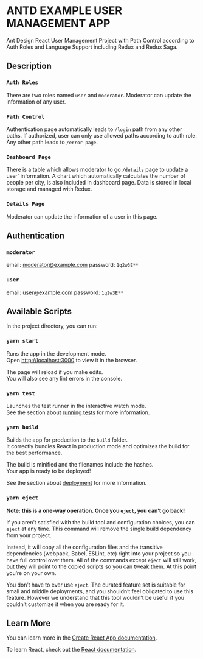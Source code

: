 # ANTD EXAMPLE USER MANAGEMENT APP

Ant Design React User Management Project with Path Control according to Auth Roles and Language Support including Redux and Redux Saga.

## Description

### `Auth Roles`

There are two roles named `user` and `moderator`. Moderator can update the information of any user.

### `Path Control`

Authentication page automatically leads to `/login` path from any other paths. If authorized, user can only use allowed paths according to auth role. Any other path leads to `/error-page`.

### `Dashboard Page`

There is a table which allows moderator to go `/details` page to update a user' information. A chart which automatically calculates the number of people per city, is also included in dashboard page. Data is stored in local storage and managed with Redux.

### `Details Page`

Moderator can update the information of a user in this page.

## Authentication

### `moderator`

email: moderator@example.com
password: `1q2w3E**`

### `user`

email: user@example.com
password: `1q2w3E**`

## Available Scripts

In the project directory, you can run:

### `yarn start`

Runs the app in the development mode.\
Open [http://localhost:3000](http://localhost:3000) to view it in the browser.

The page will reload if you make edits.\
You will also see any lint errors in the console.

### `yarn test`

Launches the test runner in the interactive watch mode.\
See the section about [running tests](https://facebook.github.io/create-react-app/docs/running-tests) for more information.

### `yarn build`

Builds the app for production to the `build` folder.\
It correctly bundles React in production mode and optimizes the build for the best performance.

The build is minified and the filenames include the hashes.\
Your app is ready to be deployed!

See the section about [deployment](https://facebook.github.io/create-react-app/docs/deployment) for more information.

### `yarn eject`

**Note: this is a one-way operation. Once you `eject`, you can’t go back!**

If you aren’t satisfied with the build tool and configuration choices, you can `eject` at any time. This command will remove the single build dependency from your project.

Instead, it will copy all the configuration files and the transitive dependencies (webpack, Babel, ESLint, etc) right into your project so you have full control over them. All of the commands except `eject` will still work, but they will point to the copied scripts so you can tweak them. At this point you’re on your own.

You don’t have to ever use `eject`. The curated feature set is suitable for small and middle deployments, and you shouldn’t feel obligated to use this feature. However we understand that this tool wouldn’t be useful if you couldn’t customize it when you are ready for it.

## Learn More

You can learn more in the [Create React App documentation](https://facebook.github.io/create-react-app/docs/getting-started).

To learn React, check out the [React documentation](https://reactjs.org/).
